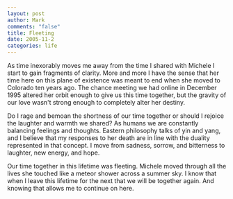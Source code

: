 ```yaml
--- 
layout: post
author: Mark
comments: "false"
title: Fleeting
date: 2005-11-2
categories: life
---
```

As time inexorably moves me away from the time I shared with Michele I start to gain fragments of clarity. More and more I have the sense that her time here on this plane of existence was meant to end when she moved to Colorado ten years ago. The chance meeting we had online in December 1995 altered her orbit enough to give us this time together, but the gravity of our love wasn't strong enough to completely alter her destiny.

Do I rage and bemoan the shortness of our time together or should I rejoice the laughter and warmth we shared? As humans we are constantly balancing feelings and thoughts. Eastern philosophy talks of yin and yang, and I believe that my responses to her death are in line with the duality represented in that concept. I move from sadness, sorrow, and bitterness to laughter, new energy, and hope.

Our time together in this lifetime was fleeting. Michele moved through all the lives she touched like a meteor shower across a summer sky. I know that when I leave this lifetime for the next that we will be together again. And knowing that allows me to continue on here.
